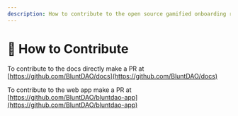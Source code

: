 ```yaml
---
description: How to contribute to the open source gamified onboarding repo
---
```


# 🙏 How to Contribute

To contribute to the docs directly make a PR at [https://github.com/BluntDAO/docs](https://github.com/BluntDAO/docs)

To contribute to the web app make a PR at [https://github.com/BluntDAO/bluntdao-app](https://github.com/BluntDAO/bluntdao-app)
